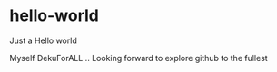 # hello-world
Just a Hello world

Myself DekuForALL ..
Looking forward to explore github to the fullest
